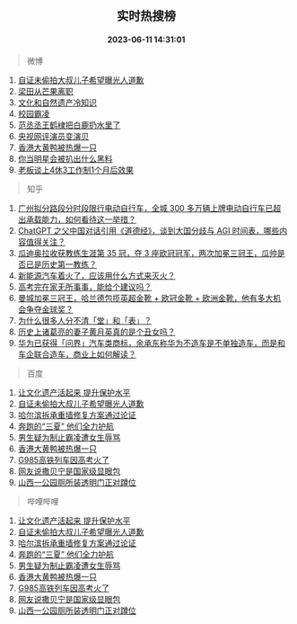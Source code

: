 <div align="center"><h2>实时热搜榜</h2><h4>2023-06-11 14:31:01</h4></div>

> 微博  

1. [自证未偷拍大叔儿子希望曝光人道歉](https://s.weibo.com/weibo?q=%23%E8%87%AA%E8%AF%81%E6%9C%AA%E5%81%B7%E6%8B%8D%E5%A4%A7%E5%8F%94%E5%84%BF%E5%AD%90%E5%B8%8C%E6%9C%9B%E6%9B%9D%E5%85%89%E4%BA%BA%E9%81%93%E6%AD%89%23&t=31&band_rank=1&Refer=top)<br />
2. [梁田从芒果离职](https://s.weibo.com/weibo?q=%23%E6%A2%81%E7%94%B0%E4%BB%8E%E8%8A%92%E6%9E%9C%E7%A6%BB%E8%81%8C%23&t=31&band_rank=2&Refer=top)<br />
3. [文化和自然遗产冷知识](https://s.weibo.com/weibo?q=%23%E6%96%87%E5%8C%96%E5%92%8C%E8%87%AA%E7%84%B6%E9%81%97%E4%BA%A7%E5%86%B7%E7%9F%A5%E8%AF%86%23&t=31&band_rank=3&Refer=top)<br />
4. [校园霸凌](https://s.weibo.com/weibo?q=%E6%A0%A1%E5%9B%AD%E9%9C%B8%E5%87%8C&t=31&band_rank=4&Refer=top)<br />
5. [范丞丞王鹤棣把白鹿扔水里了](https://s.weibo.com/weibo?q=%23%E8%8C%83%E4%B8%9E%E4%B8%9E%E7%8E%8B%E9%B9%A4%E6%A3%A3%E6%8A%8A%E7%99%BD%E9%B9%BF%E6%89%94%E6%B0%B4%E9%87%8C%E4%BA%86%23&t=31&band_rank=5&Refer=top)<br />
6. [央视网评演员变演贝](https://s.weibo.com/weibo?q=%23%E5%A4%AE%E8%A7%86%E7%BD%91%E8%AF%84%E6%BC%94%E5%91%98%E5%8F%98%E6%BC%94%E8%B4%9D%23&t=31&band_rank=6&Refer=top)<br />
7. [香港大黄鸭被热爆一只](https://s.weibo.com/weibo?q=%23%E9%A6%99%E6%B8%AF%E5%A4%A7%E9%BB%84%E9%B8%AD%E8%A2%AB%E7%83%AD%E7%88%86%E4%B8%80%E5%8F%AA%23&t=31&band_rank=7&Refer=top)<br />
8. [你当明星会被扒出什么黑料](https://s.weibo.com/weibo?q=%23%E4%BD%A0%E5%BD%93%E6%98%8E%E6%98%9F%E4%BC%9A%E8%A2%AB%E6%89%92%E5%87%BA%E4%BB%80%E4%B9%88%E9%BB%91%E6%96%99%23&t=31&band_rank=8&Refer=top)<br />
9. [老板谈上4休3工作制1个月后效果](https://s.weibo.com/weibo?q=%23%E8%80%81%E6%9D%BF%E8%B0%88%E4%B8%8A4%E4%BC%913%E5%B7%A5%E4%BD%9C%E5%88%B61%E4%B8%AA%E6%9C%88%E5%90%8E%E6%95%88%E6%9E%9C%23&t=31&band_rank=9&Refer=top)<br />

> 知乎  

1. [广州拟分路段分时段限行电动自行车，全城 300 多万辆上牌电动自行车已超出承载能力，如何看待这一举措？](https://www.zhihu.com/question/605885428)<br />
2. [ChatGPT 之父中国对话引用《道德经》，谈到大国分歧与 AGI 时间表，哪些内容值得关注？](https://www.zhihu.com/question/605868976)<br />
3. [瓜迪奥拉收获教练生涯第 35 冠，夺 3 座欧冠冠军，两次加冕三冠王，瓜帅是否已是历史第一教练？](https://www.zhihu.com/question/605975499)<br />
4. [新能源汽车着火了，应该用什么方式来灭火？](https://www.zhihu.com/question/604495331)<br />
5. [高考完在家无所事事，能给个建议吗？](https://www.zhihu.com/question/605517203)<br />
6. [曼城加冕三冠王，哈兰德包揽英超金靴 + 欧冠金靴 + 欧洲金靴，他有多大机会争夺金球奖？](https://www.zhihu.com/question/605975545)<br />
7. [为什么很多人分不清「堂」和「表」？](https://www.zhihu.com/question/62486075)<br />
8. [历史上诸葛亮的妻子黄月英真的是个丑女吗？](https://www.zhihu.com/question/604680673)<br />
9. [华为已获得「问界」汽车类商标，余承东称华为不造车是不单独造车，而是和车企联合造车，商业上如何解读？](https://www.zhihu.com/question/605886083)<br />

> 百度  

1. [让文化遗产活起来 提升保护水平](https://www.baidu.com/s?wd=%E8%AE%A9%E6%96%87%E5%8C%96%E9%81%97%E4%BA%A7%E6%B4%BB%E8%B5%B7%E6%9D%A5+%E6%8F%90%E5%8D%87%E4%BF%9D%E6%8A%A4%E6%B0%B4%E5%B9%B3&sa=fyb_news&rsv_dl=fyb_news)<br />
2. [自证未偷拍大叔儿子希望曝光人道歉](https://www.baidu.com/s?wd=%E8%87%AA%E8%AF%81%E6%9C%AA%E5%81%B7%E6%8B%8D%E5%A4%A7%E5%8F%94%E5%84%BF%E5%AD%90%E5%B8%8C%E6%9C%9B%E6%9B%9D%E5%85%89%E4%BA%BA%E9%81%93%E6%AD%89&sa=fyb_news&rsv_dl=fyb_news)<br />
3. [哈尔滨拆承重墙修复方案通过论证](https://www.baidu.com/s?wd=%E5%93%88%E5%B0%94%E6%BB%A8%E6%8B%86%E6%89%BF%E9%87%8D%E5%A2%99%E4%BF%AE%E5%A4%8D%E6%96%B9%E6%A1%88%E9%80%9A%E8%BF%87%E8%AE%BA%E8%AF%81&sa=fyb_news&rsv_dl=fyb_news)<br />
4. [奔跑的“三夏” 他们全力护航](https://www.baidu.com/s?wd=%E5%A5%94%E8%B7%91%E7%9A%84%E2%80%9C%E4%B8%89%E5%A4%8F%E2%80%9D+%E4%BB%96%E4%BB%AC%E5%85%A8%E5%8A%9B%E6%8A%A4%E8%88%AA&sa=fyb_news&rsv_dl=fyb_news)<br />
5. [男生疑为制止霸凌遭女生辱骂](https://www.baidu.com/s?wd=%E7%94%B7%E7%94%9F%E7%96%91%E4%B8%BA%E5%88%B6%E6%AD%A2%E9%9C%B8%E5%87%8C%E9%81%AD%E5%A5%B3%E7%94%9F%E8%BE%B1%E9%AA%82&sa=fyb_news&rsv_dl=fyb_news)<br />
6. [香港大黄鸭被热爆一只](https://www.baidu.com/s?wd=%E9%A6%99%E6%B8%AF%E5%A4%A7%E9%BB%84%E9%B8%AD%E8%A2%AB%E7%83%AD%E7%88%86%E4%B8%80%E5%8F%AA&sa=fyb_news&rsv_dl=fyb_news)<br />
7. [G985高铁列车因高考火了](https://www.baidu.com/s?wd=G985%E9%AB%98%E9%93%81%E5%88%97%E8%BD%A6%E5%9B%A0%E9%AB%98%E8%80%83%E7%81%AB%E4%BA%86&sa=fyb_news&rsv_dl=fyb_news)<br />
8. [网友说撒贝宁是国家级显眼包](https://www.baidu.com/s?wd=%E7%BD%91%E5%8F%8B%E8%AF%B4%E6%92%92%E8%B4%9D%E5%AE%81%E6%98%AF%E5%9B%BD%E5%AE%B6%E7%BA%A7%E6%98%BE%E7%9C%BC%E5%8C%85&sa=fyb_news&rsv_dl=fyb_news)<br />
9. [山西一公园厕所装透明门正对蹲位](https://www.baidu.com/s?wd=%E5%B1%B1%E8%A5%BF%E4%B8%80%E5%85%AC%E5%9B%AD%E5%8E%95%E6%89%80%E8%A3%85%E9%80%8F%E6%98%8E%E9%97%A8%E6%AD%A3%E5%AF%B9%E8%B9%B2%E4%BD%8D&sa=fyb_news&rsv_dl=fyb_news)<br />

> 哔哩哔哩  

1. [让文化遗产活起来 提升保护水平](https://www.baidu.com/s?wd=%E8%AE%A9%E6%96%87%E5%8C%96%E9%81%97%E4%BA%A7%E6%B4%BB%E8%B5%B7%E6%9D%A5+%E6%8F%90%E5%8D%87%E4%BF%9D%E6%8A%A4%E6%B0%B4%E5%B9%B3&sa=fyb_news&rsv_dl=fyb_news)<br />
2. [自证未偷拍大叔儿子希望曝光人道歉](https://www.baidu.com/s?wd=%E8%87%AA%E8%AF%81%E6%9C%AA%E5%81%B7%E6%8B%8D%E5%A4%A7%E5%8F%94%E5%84%BF%E5%AD%90%E5%B8%8C%E6%9C%9B%E6%9B%9D%E5%85%89%E4%BA%BA%E9%81%93%E6%AD%89&sa=fyb_news&rsv_dl=fyb_news)<br />
3. [哈尔滨拆承重墙修复方案通过论证](https://www.baidu.com/s?wd=%E5%93%88%E5%B0%94%E6%BB%A8%E6%8B%86%E6%89%BF%E9%87%8D%E5%A2%99%E4%BF%AE%E5%A4%8D%E6%96%B9%E6%A1%88%E9%80%9A%E8%BF%87%E8%AE%BA%E8%AF%81&sa=fyb_news&rsv_dl=fyb_news)<br />
4. [奔跑的“三夏” 他们全力护航](https://www.baidu.com/s?wd=%E5%A5%94%E8%B7%91%E7%9A%84%E2%80%9C%E4%B8%89%E5%A4%8F%E2%80%9D+%E4%BB%96%E4%BB%AC%E5%85%A8%E5%8A%9B%E6%8A%A4%E8%88%AA&sa=fyb_news&rsv_dl=fyb_news)<br />
5. [男生疑为制止霸凌遭女生辱骂](https://www.baidu.com/s?wd=%E7%94%B7%E7%94%9F%E7%96%91%E4%B8%BA%E5%88%B6%E6%AD%A2%E9%9C%B8%E5%87%8C%E9%81%AD%E5%A5%B3%E7%94%9F%E8%BE%B1%E9%AA%82&sa=fyb_news&rsv_dl=fyb_news)<br />
6. [香港大黄鸭被热爆一只](https://www.baidu.com/s?wd=%E9%A6%99%E6%B8%AF%E5%A4%A7%E9%BB%84%E9%B8%AD%E8%A2%AB%E7%83%AD%E7%88%86%E4%B8%80%E5%8F%AA&sa=fyb_news&rsv_dl=fyb_news)<br />
7. [G985高铁列车因高考火了](https://www.baidu.com/s?wd=G985%E9%AB%98%E9%93%81%E5%88%97%E8%BD%A6%E5%9B%A0%E9%AB%98%E8%80%83%E7%81%AB%E4%BA%86&sa=fyb_news&rsv_dl=fyb_news)<br />
8. [网友说撒贝宁是国家级显眼包](https://www.baidu.com/s?wd=%E7%BD%91%E5%8F%8B%E8%AF%B4%E6%92%92%E8%B4%9D%E5%AE%81%E6%98%AF%E5%9B%BD%E5%AE%B6%E7%BA%A7%E6%98%BE%E7%9C%BC%E5%8C%85&sa=fyb_news&rsv_dl=fyb_news)<br />
9. [山西一公园厕所装透明门正对蹲位](https://www.baidu.com/s?wd=%E5%B1%B1%E8%A5%BF%E4%B8%80%E5%85%AC%E5%9B%AD%E5%8E%95%E6%89%80%E8%A3%85%E9%80%8F%E6%98%8E%E9%97%A8%E6%AD%A3%E5%AF%B9%E8%B9%B2%E4%BD%8D&sa=fyb_news&rsv_dl=fyb_news)<br />
